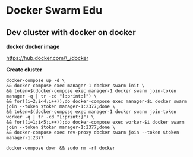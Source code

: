 # Docker Swarm Edu

## Dev cluster with docker on docker

**docker docker image**

https://hub.docker.com/\_/docker

**Create cluster**

```
docker-compose up -d \
&& docker-compose exec manager-1 docker swarm init \
&& token=$(docker-compose exec manager-1 docker swarm join-token manager -q | tr -cd "[:print:]") \
&& for((i=2;i<4;i++));do docker-compose exec manager-$i docker swarm join --token $token manager-1:2377;done \
&& token=$(docker-compose exec manager-1 docker swarm join-token worker -q | tr -cd "[:print:]") \
&& for((i=1;i<5;i++));do docker-compose exec worker-$i docker swarm join --token $token manager-1:2377;done \
&& docker-compose exec rev-proxy docker swarm join --token $token manager-1:2377
```

`docker-compose down && sudo rm -rf docker`
